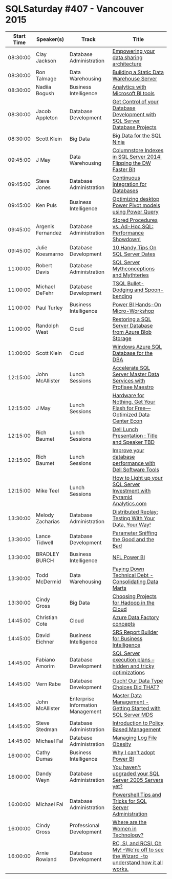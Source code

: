 # SQLSaturday #407 - Vancouver 2015
Start Time|Speaker(s)|Track|Title
---|---|---|---
08:30:00|Clay Jackson|Database Administration|[Empowering your data sharing architecture](11727.md)
08:30:00|Ron Talmage|Data Warehousing|[Building a Static Data Warehouse Server](35851.md)
08:30:00|Nadiia Bogush|Business Intelligence|[Analytics with Microsoft BI tools](36706.md)
08:30:00|Jacob Appleton|Database Development|[Get Control of your Database Development with SQL Server Database Projects](36708.md)
08:30:00|Scott Klein|Big Data|[Big Data for the SQL Ninja](38236.md)
09:45:00|J May|Data Warehousing|[Columnstore Indexes in SQL Server 2014: Flipping the DW Faster Bit](35717.md)
09:45:00|Steve Jones|Database Administration|[Continuous Integration for Databases](36541.md)
09:45:00|Ken Puls|Business Intelligence|[Optimizing desktop Power Pivot models using Power Query](36707.md)
09:45:00|Argenis Fernandez|Database Administration|[Stored Procedures vs. Ad-Hoc SQL: Performance Showdown!](36846.md)
09:45:00|Julie Koesmarno|Database Development|[10 Handy Tips On SQL Server Dates](38216.md)
11:00:00|Robert Davis|Database Administration|[SQL Server Mythconceptions and Mythteries](11461.md)
11:00:00|Michael DeFehr|Database Development|[TSQL Bullet-Dodging and Spoon-bending](19995.md)
11:00:00|Paul Turley|Business Intelligence|[Power BI Hands-On Micro-Workshop](21873.md)
11:00:00|Randolph West|Cloud|[Restoring a SQL Server Database from Azure Blob Storage](36849.md)
11:00:00|Scott Klein|Cloud|[Windows Azure SQL Database for the DBA](38237.md)
12:15:00|John McAllister|Lunch Sessions|[Accelerate SQL Server Master Data Services with Profisee Maestro](37104.md)
12:15:00|J May|Lunch Sessions|[Hardware for Nothing, Get Your Flash for Free—Optimized Data Center Econ](37206.md)
12:15:00|Rich Baumet|Lunch Sessions|[Dell Lunch Presentation :   Title and Speaker TBD](38102.md)
12:15:00|Rich Baumet|Lunch Sessions|[Improve your database performance with Dell Software Tools](38285.md)
12:15:00|Mike Teel|Lunch Sessions|[How to Light up your SQL Server Investment with Pyramid Analytics.com](38368.md)
13:30:00|Melody Zacharias|Database Administration|[Distributed Replay: Testing With Your Data, Your Way!](25071.md)
13:30:00|Lance Tidwell|Database Development|[Parameter Sniffing the Good and the Bad](35859.md)
13:30:00|BRADLEY BURCH|Business Intelligence|[NFL  Power BI](36891.md)
13:30:00|Todd McDermid|Data Warehousing|[Paying Down Technical Debt - Consolidating Data Marts](36927.md)
13:30:00|Cindy Gross|Big Data|[Choosing Projects for Hadoop in the Cloud](37000.md)
14:45:00|Christian Cote|Cloud|[Azure Data Factory concepts](11581.md)
14:45:00|David Eichner|Business Intelligence|[SRS Report Builder for Business Intelligence](12799.md)
14:45:00|Fabiano Amorim|Database Development|[SQL Server execution plans – hidden and tricky optimizations](14164.md)
14:45:00|Vern Rabe|Database Development|[Ouch! Our Data Type Choices Did THAT?](27389.md)
14:45:00|John McAllister|Enterprise Information Management|[Master Data Management - Getting Started with SQL Server MDS ](35721.md)
14:45:00|Steve Stedman|Database Administration|[Introduction to Policy Based Management](36269.md)
14:45:00|Michael Fal|Database Administration|[Managing Log File Obesity](38449.md)
16:00:00|Cathy Dumas|Business Intelligence|[Why I can't adopt Power BI](11244.md)
16:00:00|Dandy Weyn|Database Administration|[You haven't upgraded your SQL Server 2005 Servers yet? ](12155.md)
16:00:00|Michael Fal|Database Administration|[Powershell Tips and Tricks for SQL Server Administration](34782.md)
16:00:00|Cindy Gross|Professional Development|[Where are the Women in Technology?](37016.md)
16:00:00|Arnie Rowland|Database Development|[RC, SI, and RCSI, Oh My! –We're off to see the Wizard -to understand how it all works.](9870.md)
